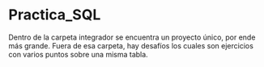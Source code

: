# Practica_SQL
Dentro de la carpeta integrador se encuentra un proyecto único, por ende más grande. Fuera de esa carpeta, hay desafíos los cuales son ejercicios con varios puntos sobre una misma tabla.
